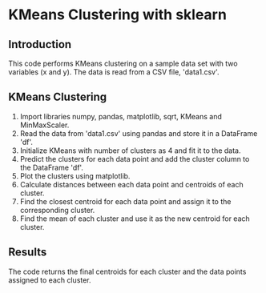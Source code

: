 # KMeans Clustering with sklearn
## Introduction
This code performs KMeans clustering on a sample data set with two variables (x and y). The data is read from a CSV file, 'data1.csv'.

## KMeans Clustering
1. Import libraries numpy, pandas, matplotlib, sqrt, KMeans and MinMaxScaler.
2. Read the data from 'data1.csv' using pandas and store it in a DataFrame 'df'.
3. Initialize KMeans with number of clusters as 4 and fit it to the data.
4. Predict the clusters for each data point and add the cluster column to the DataFrame 'df'.
5. Plot the clusters using matplotlib.
6. Calculate distances between each data point and centroids of each cluster.
7. Find the closest centroid for each data point and assign it to the corresponding cluster.
8. Find the mean of each cluster and use it as the new centroid for each cluster.
## Results
The code returns the final centroids for each cluster and the data points assigned to each cluster.
